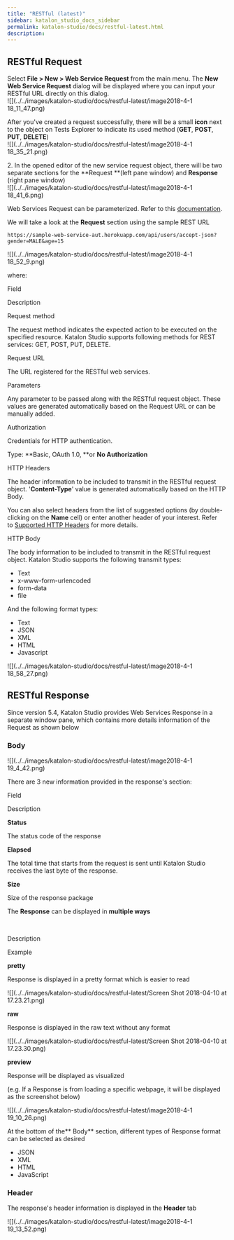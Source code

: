 ```yaml
---
title: "RESTful (latest)" 
sidebar: katalon_studio_docs_sidebar
permalink: katalon-studio/docs/restful-latest.html 
description: 
---
```

RESTful Request
---------------

Select **File > New > Web Service Request** from the main menu. The **New Web Service Request** dialog will be displayed where you can input your RESTful URL directly on this dialog.  
![](../../images/katalon-studio/docs/restful-latest/image2018-4-1 18_11_47.png)  
  
After you've created a request successfully, there will be a small **icon** next to the object on Tests Explorer to indicate its used method (**GET**, **POST**, **PUT**, **DELETE**)  
![](../../images/katalon-studio/docs/restful-latest/image2018-4-1 18_35_21.png)  
  
  

2\. In the opened editor of the new service request object, there will be two separate sections for the **Request **(left pane window) and **Response** (right pane window)  
![](../../images/katalon-studio/docs/restful-latest/image2018-4-1 18_41_6.png)

Web Services Request can be parameterized. Refer to this [documentation](https://docs.katalon.com/x/egLR).

We will take a look at the **Request** section using the sample REST URL

```
https://sample-web-service-aut.herokuapp.com/api/users/accept-json?gender=MALE&age=15
```

  
![](../../images/katalon-studio/docs/restful-latest/image2018-4-1 18_52_9.png)

where:

Field

Description

Request method

The request method indicates the expected action to be executed on the specified resource. Katalon Studio supports following methods for REST services: GET, POST, PUT, DELETE.

Request URL

The URL registered for the RESTful web services.

Parameters

Any parameter to be passed along with the RESTful request object. These values are generated automatically based on the Request URL or can be manually added.

Authorization

Credentials for HTTP authentication. 

Type: **Basic, OAuth 1.0, **or **No Authorization**

HTTP Headers

The header information to be included to transmit in the RESTful request object. '**Content-Type**' value is generated automatically based on the HTTP Body.

You can also select headers from the list of suggested options (by double-clicking on the **Name** cell) or enter another header of your interest. Refer to [Supported HTTP Headers](https://developer.mozilla.org/en-US/docs/Web/HTTP/Headers) for more details.

HTTP Body

The body information to be included to transmit in the RESTful request object. Katalon Studio supports the following transmit types:

*   Text
*   x-www-form-urlencoded
*   form-data
*   file

And the following format types:

*   Text
*   JSON
*   XML
*   HTML
*   Javascript

![](../../images/katalon-studio/docs/restful-latest/image2018-4-1 18_58_27.png)

RESTful Response
----------------

Since version 5.4, Katalon Studio provides Web Services Response in a separate window pane, which contains more details information of the Request as shown below

### Body

![](../../images/katalon-studio/docs/restful-latest/image2018-4-1 19_4_42.png)

There are 3 new information provided in the response's section:

Field

Description

**Status**

The status code of the response

**Elapsed**

The total time that starts from the request is sent until Katalon Studio receives the last byte of the response.

**Size**

Size of the response package

The **Response** can be displayed in **multiple ways**

 

Description

Example

**pretty**

Response is displayed in a pretty format which is easier to read

![](../../images/katalon-studio/docs/restful-latest/Screen Shot 2018-04-10 at 17.23.21.png)

**raw**

Response is displayed in the raw text without any format

![](../../images/katalon-studio/docs/restful-latest/Screen Shot 2018-04-10 at 17.23.30.png)

**preview**

Response will be displayed as visualized

(e.g. If a Response is from loading a specific webpage, it will be displayed as the screenshot below)

![](../../images/katalon-studio/docs/restful-latest/image2018-4-1 19_10_26.png)

  
  

At the bottom of the** Body** section, different types of Response format can be selected as desired

*   JSON
*   XML
*   HTML
*   JavaScript

### Header

The response's header information is displayed in the **Header** tab

![](../../images/katalon-studio/docs/restful-latest/image2018-4-1 19_13_52.png)